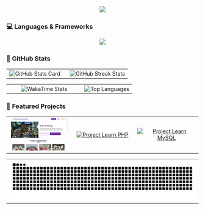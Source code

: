 <div align="center">
<a href="https://discord.com/users/1134220267535745065"><img src="https://lanyard.cnrad.dev/api/1134220267535745065?theme=dark" /></a>
</div>

### 💻 **Languages & Frameworks**

<div align="center">
<p><img src="https://skillicons.dev/icons?i=cpp,java,php,html,css,mysql,git,vscode,idea,stackoverflow" /></p>
</div>

### 🦉 **GitHub Stats**

<table width="100%">
<tr> 
<td>
 <picture>
<source media="(prefers-color-scheme: dark)" srcset="https://github-readme-stats.vercel.app/api?username=Arganata-on&layout=normal&show_icons=true&theme=tokyonight&hide_border=true&count_private=true">
<source media="(prefers-color-scheme: light)" srcset="https://github-readme-stats.vercel.app/api?username=Arganata-on&layout=normal&show_icons=true&theme=buefy&hide_border=true&count_private=true">
<img align="center" src="https://github-readme-stats.vercel.app/api?username=Arganata-on&layout=normal&show_icons=true&theme=tokyonight&hide_border=true&count_private=true" alt="GitHub Stats Card">
</picture>
</td>
<td width="50%" align="center">
<picture>
<source media="(prefers-color-scheme: dark)" srcset="https://github-readme-streak-stats.herokuapp.com/?user=Arganata-on&theme=tokyonight&hide_border=true">
<source media="(prefers-color-scheme: light)" srcset="https://github-readme-streak-stats.herokuapp.com/?user=Arganata-on&theme=buefy&hide_border=true">
<img align="center" src="https://github-readme-streak-stats.herokuapp.com/?user=Arganata-on&theme=tokyonight&hide_border=true" alt="GitHub Streak Stats">
</picture>
</td>
</tr>
</table>

<table width="100%">
<tr> 
<td width="60%" align="center">
<picture>
<source media="(prefers-color-scheme: dark)" srcset="https://github-readme-stats.vercel.app/api/wakatime?username=Arganata&layout=compact&theme=tokyonight&hide_border=true&langs_count=6">
<source media="(prefers-color-scheme: light)" srcset="https://github-readme-stats.vercel.app/api/wakatime?username=Arganata&layout=compact&theme=buefy&hide_border=true&langs_count=6">
<img align="center" src="https://github-readme-stats.vercel.app/api/wakatime?username=Arganata&layout=normal&theme=tokyonight&hide_border=true&langs_count=6" alt="WakaTime Stats">
</picture>
</td>
<td width="40%" align="center">
<picture>
<source media="(prefers-color-scheme: dark)" srcset="https://github-readme-stats.vercel.app/api/top-langs/?username=Arganata-on&layout=compact&theme=tokyonight&hide_border=true&count_private=true&langs_count=12">
<source media="(prefers-color-scheme: light)" srcset="https://github-readme-stats.vercel.app/api/top-langs/?username=Arganata-on&layout=compact&theme=buefy&hide_border=true&count_private=true&langs_count=12">
<img align="center" src="https://github-readme-stats.vercel.app/api/top-langs/?username=Arganata-on&layout=normal&theme=tokyonight&hide_border=true&count_private=true&bg_color=0D1117&langs_count=12" alt="Top Languages">
</picture>
</td>
</tr>
</table>

### 🚀 **Featured Projects**

<table width="100%">
<tr>
<td width="25%" align="center">
<a href="https://github.com/Arganata-on/website-toko-bouquet">
<picture>
<img src="https://raw.githubusercontent.com/Arganata-on/website-toko-bouquet/main/thumbnail.png" alt="Project Website Toko Bouquet">
</picture>
</a>
</td>
<td width="25%" align="center">
<a href="https://github.com/Arganata-on/learn-php">
<picture>
<img src="https://img.youtube.com/vi/zZ6vybT1HQs/maxresdefault.jpg" alt="Project Learn PHP">
</picture>
</a>
</td>
<td width="25%" align="center">
<a href="https://github.com/Arganata-on/learn-mysql">
<picture>
<img src="https://img.youtube.com/vi/5OdVJbNCSso/maxresdefault.jpg" alt="Project Learn MySQL">
</picture>
</a>
</td>
</tr>
</table>

<table width="100%">
<tr> 
<td width="50%" align="center">
<picture>
<source media="(prefers-color-scheme: dark)" srcset="https://raw.githubusercontent.com/Arganata-on/Arganata-on/output/github-contribution-grid-snake-dark.svg">
<source media="(prefers-color-scheme: light)" srcset="https://raw.githubusercontent.com/Arganata-on/Arganata-on/output/github-contribution-grid-snake.svg">
<img src="https://raw.githubusercontent.com/Arganata-on/Arganata-on/output/github-contribution-grid-snake-dark.svg" alt="Contribution Snake">
</picture>
</td>
</tr>
</table>
